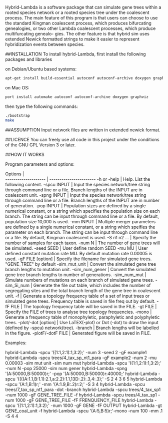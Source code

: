 
Hybrid-Lambda is a software package that can simulate gene trees within a rooted
species network or a rooted species tree under the coalescent process. The
main feature of this program is that users can choose to use the standard
Kingman coalescent process, which produces bifurcating genealogies, or two
other Lambda coalescent processes, which produce multifurcating genealo-
gies. The other feature is that hybrid sim uses extended Newick formatted
strings to make it easier to represent hybridization events between species.


##INSTALLATION
To install hybrid-Lambda, first install the following packages and libraries

on Debian/Ubuntu based systems:
```bash
apt-get install build-essential autoconf autoconf-archive doxygen graphviz
```
on Mac OS:
```bash
port install automake autoconf autoconf-archive doxygen graphviz
```

then type the following commands:
```bash
./bootstrap
make
```


##ASSUMPTION
Input network files are written in extended newick format.
 

##LICENCE
You can freely use all code in this project under the conditions of the GNU
GPL Version 3 or later.

##HOW IT WORKS

Program parameters and options:

Options              |     
-------------------- | -----------------------
         -h or -help | Help. List the following content.
         -spcu INPUT | Input the species network/tree string through command line or a file. Branch lengths of the INPUT are in coalescent unit.
         -spng INPUT | Input the species network/tree string through command line or a file. 
                          Branch lengths of the INPUT are in number of generation.
          -pop INPUT | Population sizes are defined by a single numerical constant, 
                          or a string which specifies the population size on each branch. 
                          The string can be input through command line or a file. 
                          By default, population size 10,000 is used.
           -mm INPUT | Multiple merger parameters are defined by a single numerical constant, 
                          or a string which speifies the parameter on each branch. 
                          The string can be input through command line or a file. 
                          By default, Kingman coalescent is used.
        -S n1 n2 ... | Specify the number of samples for each taxon.
              -num N | The number of gene trees will be simulated.
          -seed SEED | User define random SEED
              -mu MU | User defined constant mutation rate MU. By default mutation rate 0.00005 is used.
   -gF FILE [option] | Specify the filename for simulated gene trees. "GENE_TREE" by default
       -sim_mut_unit | Convert the simulated gene tree branch lengths to mutation unit.
      -sim_num_gener | Convert the simulated gene tree branch lengths to number of generations.
        -sim_num_mut | Simulate numbers of mutations on each branch of simulated gene trees.
         -sim_Si_num | Generate the file out table, which includes the number of segregating
                          sites and the total branch length of the gene tree in coalescent unit.
                  -f | Generate a topology frequency table of a set of input trees or simulated gene trees.
                          Frequency table is saved in file freq out by default.
            -fF FILE | The topology frequency table will be saved in the FILE.
            -gt FILE | Specify the FILE of trees to analyse tree topology frequencies.
               -mono | Generate a frequency table of monophyletic, paraphyletic and polyphyletic trees. 
 -plot/-dot [option] | Use LaTEX(-plot) or Dot (-dot) to draw the input (defined by -spcu) network(tree).
             -branch | Branch lengths will be labelled in the figure.
   -plotF/-dotF FILE | Generated figure will be saved in FILE.

Examples:

hybrid-Lambda -spcu '((1:1,2:1):1,3:2);' -num 3 -seed 2 -gF example1
hybrid-Lambda -spcu trees/4_tax_sp_nt1_para -gF example2 -num 2 -mu 0.00003 -sim mut unit -sim num mut
hybrid-Lambda -spcu '((1:1,2:1):1,3:2);' -num N -pop 25000 -sim num gener
hybrid-Lambda -spng '(A:50000,B:50000)r;' -pop '(A:50000,B:50000)r:40000;'
hybrid-Lambda -spcu '((((A:1.1,B:1.1):2.1,a:2.2):1.1,13D:.2):.3,4:.3);' -S 2 4 3 6 5
hybrid-Lambda -spcu '(A:1,B:1)r;' -mm '(A:1.9,B:.2)r:2;' -S 3 4
hybrid-Lambda -spcu trees/7_tax_sp_nt1_para -dot -branch
hybrid-Lambda -spcu trees/4_tax_sp1 -num 1000 -gF GENE_TREE_FILE -f
hybrid-Lambda -spcu trees/4_tax_sp1 -num 1000 -gF GENE_TREE_FILE -fF FRENQUENCY_FILE
hybrid-Lambda -spcu '((1:1,2:1):1,3:2);' -num 1000 -gF GENE -fF OUTPUT
hybrid-Lambda -gt GENE_coal_unit -f 
hybrid-Lambda -spcu '(A:5,B:5)r;'-mono -num 100 -mm .1 -S 4 4

